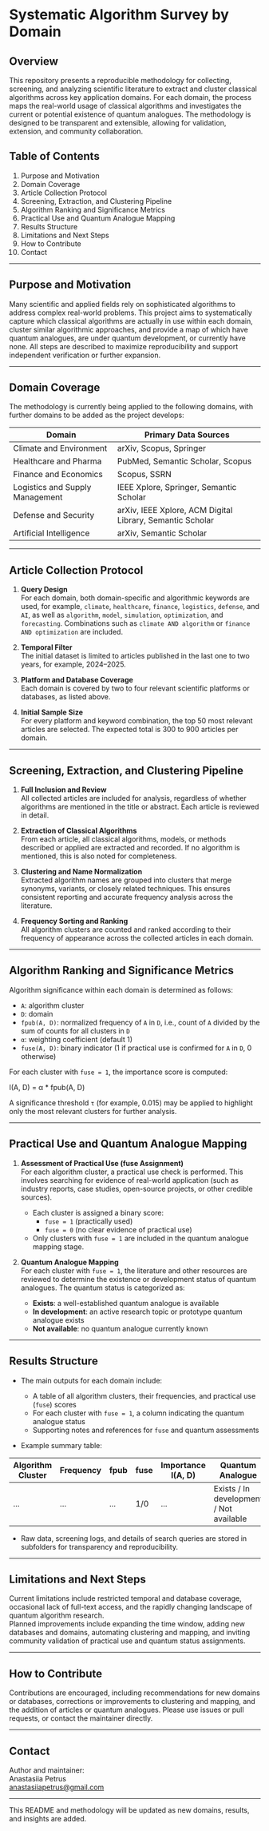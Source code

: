 # Systematic Algorithm Survey by Domain

## Overview

This repository presents a reproducible methodology for collecting, screening, and analyzing scientific literature to extract and cluster classical algorithms across key application domains. For each domain, the process maps the real-world usage of classical algorithms and investigates the current or potential existence of quantum analogues. The methodology is designed to be transparent and extensible, allowing for validation, extension, and community collaboration.

## Table of Contents

1. Purpose and Motivation  
2. Domain Coverage  
3. Article Collection Protocol  
4. Screening, Extraction, and Clustering Pipeline  
5. Algorithm Ranking and Significance Metrics  
6. Practical Use and Quantum Analogue Mapping  
7. Results Structure  
8. Limitations and Next Steps  
9. How to Contribute  
10. Contact  

---

## Purpose and Motivation

Many scientific and applied fields rely on sophisticated algorithms to address complex real-world problems. This project aims to systematically capture which classical algorithms are actually in use within each domain, cluster similar algorithmic approaches, and provide a map of which have quantum analogues, are under quantum development, or currently have none. All steps are described to maximize reproducibility and support independent verification or further expansion.

---

## Domain Coverage

The methodology is currently being applied to the following domains, with further domains to be added as the project develops:

| Domain                          | Primary Data Sources                                         |
|----------------------------------|-------------------------------------------------------------|
| Climate and Environment         | arXiv, Scopus, Springer                                     |
| Healthcare and Pharma           | PubMed, Semantic Scholar, Scopus                            |
| Finance and Economics           | Scopus, SSRN                                                |
| Logistics and Supply Management | IEEE Xplore, Springer, Semantic Scholar                     |
| Defense and Security            | arXiv, IEEE Xplore, ACM Digital Library, Semantic Scholar   |
| Artificial Intelligence         | arXiv, Semantic Scholar                                     |

---

## Article Collection Protocol

1. **Query Design**  
   For each domain, both domain-specific and algorithmic keywords are used, for example, `climate`, `healthcare`, `finance`, `logistics`, `defense`, and `AI`, as well as `algorithm`, `model`, `simulation`, `optimization`, and `forecasting`. Combinations such as `climate AND algorithm` or `finance AND optimization` are included.

2. **Temporal Filter**  
   The initial dataset is limited to articles published in the last one to two years, for example, 2024–2025.

3. **Platform and Database Coverage**  
   Each domain is covered by two to four relevant scientific platforms or databases, as listed above.

4. **Initial Sample Size**  
   For every platform and keyword combination, the top 50 most relevant articles are selected. The expected total is 300 to 900 articles per domain.

---

## Screening, Extraction, and Clustering Pipeline

1. **Full Inclusion and Review**  
   All collected articles are included for analysis, regardless of whether algorithms are mentioned in the title or abstract. Each article is reviewed in detail.

2. **Extraction of Classical Algorithms**  
   From each article, all classical algorithms, models, or methods described or applied are extracted and recorded. If no algorithm is mentioned, this is also noted for completeness.

3. **Clustering and Name Normalization**  
   Extracted algorithm names are grouped into clusters that merge synonyms, variants, or closely related techniques. This ensures consistent reporting and accurate frequency analysis across the literature.

4. **Frequency Sorting and Ranking**  
   All algorithm clusters are counted and ranked according to their frequency of appearance across the collected articles in each domain.

---

## Algorithm Ranking and Significance Metrics

Algorithm significance within each domain is determined as follows:

- `A`: algorithm cluster  
- `D`: domain  
- `fpub(A, D)`: normalized frequency of `A` in `D`, i.e., count of `A` divided by the sum of counts for all clusters in `D`  
- `α`: weighting coefficient (default 1)  
- `fuse(A, D)`: binary indicator (1 if practical use is confirmed for `A` in `D`, 0 otherwise)

For each cluster with `fuse = 1`, the importance score is computed:  

I(A, D) = α * fpub(A, D)

A significance threshold `τ` (for example, 0.015) may be applied to highlight only the most relevant clusters for further analysis.

---

## Practical Use and Quantum Analogue Mapping

1. **Assessment of Practical Use (fuse Assignment)**  
   For each algorithm cluster, a practical use check is performed. This involves searching for evidence of real-world application (such as industry reports, case studies, open-source projects, or other credible sources).
   - Each cluster is assigned a binary score:
     - `fuse = 1` (practically used)
     - `fuse = 0` (no clear evidence of practical use)
   - Only clusters with `fuse = 1` are included in the quantum analogue mapping stage.

2. **Quantum Analogue Mapping**  
   For each cluster with `fuse = 1`, the literature and other resources are reviewed to determine the existence or development status of quantum analogues. The quantum status is categorized as:
   - **Exists**: a well-established quantum analogue is available
   - **In development**: an active research topic or prototype quantum analogue exists
   - **Not available**: no quantum analogue currently known

---

## Results Structure

- The main outputs for each domain include:
  - A table of all algorithm clusters, their frequencies, and practical use (`fuse`) scores
  - For each cluster with `fuse = 1`, a column indicating the quantum analogue status
  - Supporting notes and references for `fuse` and quantum assessments

- Example summary table:

| Algorithm Cluster | Frequency | fpub | fuse | Importance I(A, D) | Quantum Analogue          | Notes |
|-------------------|-----------|------|------|--------------------|---------------------------|-------|
| ...               | ...       | ...  | 1/0  | ...                | Exists / In development / Not available | ...   |

- Raw data, screening logs, and details of search queries are stored in subfolders for transparency and reproducibility.

---

## Limitations and Next Steps

Current limitations include restricted temporal and database coverage, occasional lack of full-text access, and the rapidly changing landscape of quantum algorithm research.  
Planned improvements include expanding the time window, adding new databases and domains, automating clustering and mapping, and inviting community validation of practical use and quantum status assignments.

---

## How to Contribute

Contributions are encouraged, including recommendations for new domains or databases, corrections or improvements to clustering and mapping, and the addition of articles or quantum analogues. Please use issues or pull requests, or contact the maintainer directly.

---

## Contact

Author and maintainer:  
Anastasiia Petrus  
anastasiiapetrus@gmail.com

---

This README and methodology will be updated as new domains, results, and insights are added.

